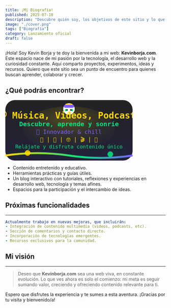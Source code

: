 ```yaml
---
title: ¡Mi Biografía!
published: 2025-07-10
description: "Descubre quién soy, los objetivos de este sitio y lo que está por venir."
image: "./cover.png"
tags: ["Biografía"]
category: Lanzamiento oficial
draft: false
---
```


¡Hola! Soy Kevin Borja y te doy la bienvenida a mi web: **Kevinborja.com**. Este espacio nace de mi pasión por la tecnología, el desarrollo web y la curiosidad constante. Aquí comparto proyectos, experimentos, ideas y recursos. Quiero que este sitio sea un punto de encuentro para quienes buscan aprender, colaborar y crecer.

## ¿Qué podrás encontrar?

<svg width="400" height="190" viewBox="0 0 400 190" xmlns="http://www.w3.org/2000/svg">
  <defs>
    <linearGradient id="bg" x1="0" y1="0" x2="0" y2="1">
      <stop offset="0%" stop-color="#232323" />
      <stop offset="100%" stop-color="#22223B" />
    </linearGradient>
    <linearGradient id="wave" x1="0" y1="0" x2="1" y2="0">
      <stop offset="0%" stop-color="#FFD700" />
      <stop offset="60%" stop-color="#00e580" />
      <stop offset="100%" stop-color="#7C5FFF" />
    </linearGradient>
    <radialGradient id="glow" cx="50%" cy="30%" r="80%">
      <stop offset="0%" stop-color="#FFD700" stop-opacity="0.23"/>
      <stop offset="100%" stop-color="#232D3F" stop-opacity="0"/>
    </radialGradient>
  </defs>
  <rect width="400" height="190" rx="30" fill="url(#bg)" />
  <ellipse cx="200" cy="90" rx="145" ry="70" fill="url(#glow)" />

  <!-- Robot/diadema centrado estilo minimalista y compatible -->
  <g class="headphone-emoji">
    <circle cx="200" cy="28" r="18" fill="#fff"/>
    <!-- Diadema superior -->
    <rect x="184" y="15" width="32" height="9" rx="4.5" fill="#7c5fff"/>
    <!-- Franja dorada superior -->
    <rect x="190" y="11" width="20" height="4" rx="2" fill="#FFD700"/>
    <!-- Auriculares laterales -->
    <rect x="187" y="28" width="7" height="7" rx="3.5" fill="#00e580"/>
    <rect x="206" y="28" width="7" height="7" rx="3.5" fill="#00e580"/>
    <!-- Ojos robot -->
    <circle cx="194" cy="31" r="2.5" fill="#22223b"/>
    <circle cx="206" cy="31" r="2.5" fill="#22223b"/>
    <!-- Boca robot sonriente -->
    <rect x="196" y="37" width="8" height="2.5" rx="1" fill="#FFD700"/>
  </g>

  <!-- Título central -->
  <text x="200" y="58" text-anchor="middle" fill="#FFD700" font-size="28" font-family="monospace" font-weight="bold">
    🎧 Música, Videos, Podcasts
  </text>
  <!-- Slogan -->
  <text x="200" y="82" text-anchor="middle" fill="#00e580" font-size="20" font-family="monospace" font-weight="bold">
    Descubre, aprende y sonríe
  </text>
  <!-- Innovador y chill -->
  <text x="200" y="106" text-anchor="middle" fill="#7C5FFF" font-size="18" font-family="monospace">
    🚀 Innovador & chill
  </text>
  <!-- Temáticas -->
  <text x="200" y="130" text-anchor="middle" fill="#FFD700" font-size="17" font-family="monospace">
    🎨  |  🎵  |  🤓  |  🎬  |  🌈
  </text>
  <!-- Frase final -->
  <text x="200" y="152" text-anchor="middle" fill="#00e580" font-size="16" font-family="monospace">
    Relájate y disfruta contenido único
  </text>
  <!-- Onda animada con CSS -->
  <path id="wavePath" class="wave-anim" d="M0,175 Q100,160 200,175 T400,175" fill="none" stroke="url(#wave)" stroke-width="6"/>
  <!-- Esferas animadas con CSS -->
  <circle class="ball-anim-left" cx="70" cy="170" r="9" fill="#FFD700" opacity="0.85"/>
  <circle class="ball-anim-right" cx="330" cy="170" r="9" fill="#00e580" opacity="0.85"/>
</svg>
<style>
.wave-anim {
  stroke-dasharray: 900;
  stroke-dashoffset: 0;
  animation: waveBounce 2.8s infinite;
  transform-origin: center;
}
@keyframes waveBounce {
  0% { transform: translateY(0px);}
  20% { transform: translateY(-7px);}
  40% { transform: translateY(6px);}
  60% { transform: translateY(-4px);}
  80% { transform: translateY(2px);}
  100% { transform: translateY(0px);}
}
.ball-anim-left {
  animation: ballUpDown 2s infinite;
}
.ball-anim-right {
  animation: ballUpDown 2s infinite 1s;
}
@keyframes ballUpDown {
  0% { transform: translateY(0);}
  20% { transform: translateY(-18px);}
  40% { transform: translateY(0);}
  60% { transform: translateY(8px);}
  80% { transform: translateY(0);}
  100% { transform: translateY(0);}
}
.headphone-emoji {
  animation: headphonesPulse 2.5s infinite alternate;
}
@keyframes headphonesPulse {
  0% { filter: drop-shadow(0 0 0px #FFD700);}
  80% { filter: drop-shadow(0 0 10px #FFD700);}
  100% { filter: drop-shadow(0 0 0px #FFD700);}
}
</style>

- Contenido entretenido y educativo.
- Herramientas prácticas y guías útiles.
- Un blog interactivo con tutoriales, reflexiones y experiencias en desarrollo web, tecnología y temas afines.
- Espacios para la participación y el intercambio de ideas.

## Próximas funcionalidades
---

```yaml
Actualmente trabajo en nuevas mejoras, que incluirán:
- Integración de contenido multimedia (videos, podcasts, etc).
- Sección de comentarios y contacto directo.
- Incorporación de tecnologías emergentes.
- Recursos exclusivos para la comunidad.
```

## Mi visión
---

> Deseo que **Kevinborja.com** sea una web viva, en constante evolución. Lo que ves ahora es solo el comienzo: mi meta es seguir sumando valor, creciendo y ofreciendo contenido relevante para ti.

Espero que disfrutes la experiencia y te sumes a esta aventura. ¡Gracias por tu visita y bienvenido/a!
